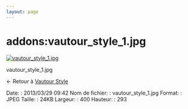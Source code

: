 ```yaml
---
layout: page
---
```


addons:vautour\_style\_1.jpg
============================

[![vautour\_style\_1.jpg](..//assets/media/addons/vautour_style_1.jpg@cache=&w=400&h=293 "vautour_style_1.jpg")](..//assets/media/addons/vautour_style_1.jpg@cache= "Afficher le fichier original")

vautour\_style\_1.jpg

← Retour à [Vautour
Style](../../nagios/addons/vautour-style.html "nagios:addons:vautour-style")

Date:
:   2013/03/29 09:42
Nom de fichier:
:   vautour\_style\_1.jpg
Format:
:   JPEG
Taille:
:   24KB
Largeur:
:   400
Hauteur:
:   293

